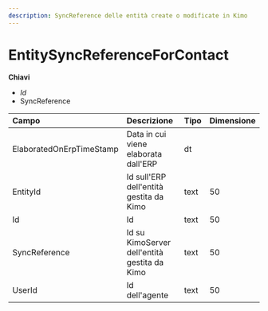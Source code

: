 ```yaml
---
description: SyncReference delle entità create o modificate in Kimo
---
```

# EntitySyncReferenceForContact

**Chiavi**

- *Id*
- SyncReference

| Campo | Descrizione | Tipo | Dimensione | 
| :--- | :--- | :--- | :--- |
| ElaboratedOnErpTimeStamp | Data in cui viene elaborata dall'ERP | dt |  |
| EntityId | Id sull'ERP dell'entità gestita da Kimo | text | 50 |
| Id | Id | text | 50 |
| SyncReference | Id su KimoServer dell'entità gestita da Kimo | text | 50 |
| UserId | Id dell'agente | text | 50 |


